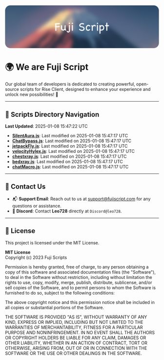![Banner](.github/b.webp)

# 🌍 **We are Fuji Script**

Our global team of developers is dedicated to creating powerful, open-source scripts for Rise Client, designed to enhance your experience and unlock new possibilities! 🌟

---
<!-- SCRIPTS_NAVIGATION_START -->
## 📂 **Scripts Directory Navigation**

**Last Updated**: 2025-01-08 15:47:22 UTC

- **[SilentAura.js](scripts/SilentAura.js)**: Last modified on 2025-01-08 15:47:17 UTC
- **[ChatBypass.js](scripts/ChatBypass.js)**: Last modified on 2025-01-08 15:47:17 UTC
- **[jetpackFly.js](scripts/jetpackFly.js)**: Last modified on 2025-01-08 15:47:17 UTC
- **[velocityHylex.js](scripts/velocityHylex.js)**: Last modified on 2025-01-08 15:47:17 UTC
- **[chestxray.js](scripts/chestxray.js)**: Last modified on 2025-01-08 15:47:17 UTC
- **[bedxray.js](scripts/bedxray.js)**: Last modified on 2025-01-08 15:47:17 UTC
- **[chatMacro.js](scripts/chatMacro.js)**: Last modified on 2025-01-08 15:47:17 UTC

<!-- SCRIPTS_NAVIGATION_END -->

---

## 💬 **Contact Us**  
- 📬 **Support Email**: Reach out to us at [support@fujiscript.com](mailto:support@fujiscript.com) for any questions or assistance.  
- 💬 **Discord**: Contact **Leo728** directly at `Discord@leo728`.

---

## 📜 **License**

This project is licensed under the MIT License.  

**MIT License**  
Copyright (c) 2023 Fuji Scripts  

Permission is hereby granted, free of charge, to any person obtaining a copy of this software and associated documentation files (the "Software"), to deal in the Software without restriction, including without limitation the rights to use, copy, modify, merge, publish, distribute, sublicense, and/or sell copies of the Software, and to permit persons to whom the Software is furnished to do so, subject to the following conditions:  

The above copyright notice and this permission notice shall be included in all copies or substantial portions of the Software.  

THE SOFTWARE IS PROVIDED "AS IS", WITHOUT WARRANTY OF ANY KIND, EXPRESS OR IMPLIED, INCLUDING BUT NOT LIMITED TO THE WARRANTIES OF MERCHANTABILITY, FITNESS FOR A PARTICULAR PURPOSE AND NONINFRINGEMENT. IN NO EVENT SHALL THE AUTHORS OR COPYRIGHT HOLDERS BE LIABLE FOR ANY CLAIM, DAMAGES OR OTHER LIABILITY, WHETHER IN AN ACTION OF CONTRACT, TORT OR OTHERWISE, ARISING FROM, OUT OF OR IN CONNECTION WITH THE SOFTWARE OR THE USE OR OTHER DEALINGS IN THE SOFTWARE.  
